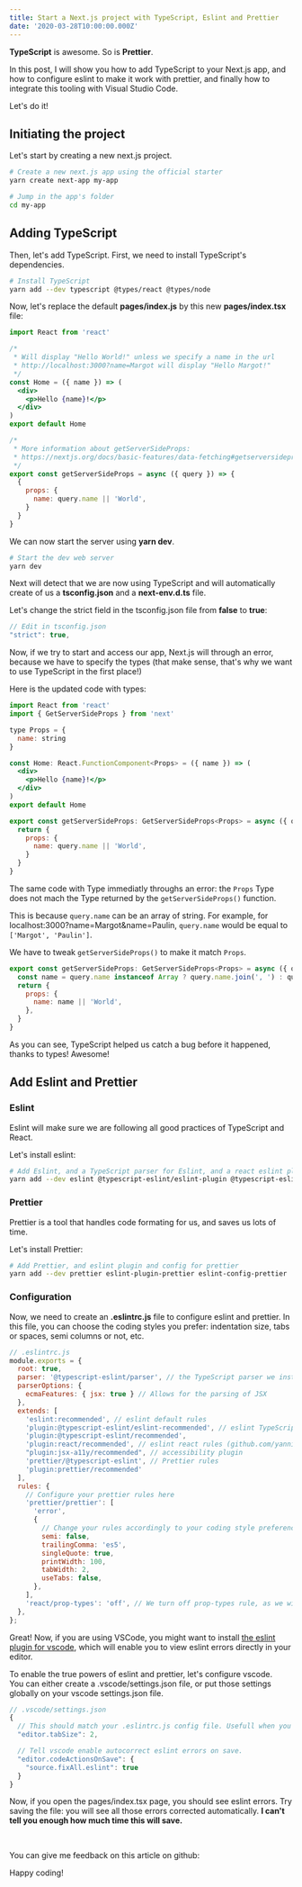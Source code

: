 ```yaml
---
title: Start a Next.js project with TypeScript, Eslint and Prettier
date: '2020-03-28T10:00:00.000Z'
---
```



**TypeScript** is awesome. So is **Prettier**.

In this post, I will show you how to add TypeScript to your Next.js app, and how to configure eslint to make it work with prettier, and finally how to integrate this tooling with Visual Studio Code.

Let's do it!
  
## Initiating the project

Let's start by creating a new next.js project.

```sh
# Create a new next.js app using the official starter
yarn create next-app my-app

# Jump in the app's folder
cd my-app
```

## Adding TypeScript

Then, let's add TypeScript. First, we need to install TypeScript's dependencies.

```sh
# Install TypeScript
yarn add --dev typescript @types/react @types/node
```

Now, let's replace the default **pages/index.js** by this new **pages/index.tsx** file:

```jsx
import React from 'react'

/*
 * Will display "Hello World!" unless we specify a name in the url
 * http://localhost:3000?name=Margot will display "Hello Margot!"
 */ 
const Home = ({ name }) => (
  <div>
    <p>Hello {name}!</p>
  </div>
)
export default Home

/*
 * More information about getServerSideProps:
 * https://nextjs.org/docs/basic-features/data-fetching#getserversideprops-server-side-rendering
 */
export const getServerSideProps = async ({ query }) => {
  {
    props: {
      name: query.name || 'World',
    }
  }
}
```

We can now start the server using **yarn dev**.

```sh
# Start the dev web server
yarn dev
```

Next will detect that we are now using TypeScript and will automatically create of us a **tsconfig.json** and a **next-env.d.ts** file.

Let's change the strict field in the tsconfig.json file from **false** to **true**:

```javascript
// Edit in tsconfig.json
"strict": true,
```

Now, if we try to start and access our app, Next.js will through an error, because we have to specify the types (that make sense, that's why we want to use TypeScript in the first place!)

Here is the updated code with types:

```jsx
import React from 'react'
import { GetServerSideProps } from 'next'

type Props = {
  name: string
}

const Home: React.FunctionComponent<Props> = ({ name }) => (
  <div>
    <p>Hello {name}!</p>
  </div>
)
export default Home

export const getServerSideProps: GetServerSideProps<Props> = async ({ query }) => {
  return {
    props: {
      name: query.name || 'World',
    }
  }
}
```

The same code with Type immediatly throughs an error: the `Props` Type does not mach the Type returned by the `getServerSideProps()` function.

This is because `query.name` can be an array of string. For example, for localhost:3000?name=Margot&name=Paulin, `query.name` would be equal to `['Margot', 'Paulin']`.

We have to tweak `getServerSideProps()` to make it match `Props`.

```jsx
export const getServerSideProps: GetServerSideProps<Props> = async ({ query }) => {
  const name = query.name instanceof Array ? query.name.join(', ') : query.name
  return {
    props: {
      name: name || 'World',
    },
  }
}
```

As you can see, TypeScript helped us catch a bug before it happened, thanks to types! Awesome!

## Add Eslint and Prettier

### Eslint

Eslint will make sure we are following all good practices of TypeScript and React.

Let's install eslint:

```sh
# Add Eslint, and a TypeScript parser for Eslint, and a react eslint plugin
yarn add --dev eslint @typescript-eslint/eslint-plugin @typescript-eslint/parser eslint-plugin-react eslint-plugin-react-hooks eslint-plugin-jsx-a11y
```

### Prettier

Prettier is a tool that handles code formating for us, and saves us lots of time.

Let's install Prettier:

```sh
# Add Prettier, and eslint plugin and config for prettier
yarn add --dev prettier eslint-plugin-prettier eslint-config-prettier
```

### Configuration

Now, we need to create an **.eslintrc.js** file to configure eslint and prettier. In this file, you can choose the coding styles you prefer: indentation size, tabs or spaces, semi columns or not, etc.

```javascript
// .eslintrc.js
module.exports = {
  root: true,
  parser: '@typescript-eslint/parser', // the TypeScript parser we installed earlier
  parserOptions: {
    ecmaFeatures: { jsx: true } // Allows for the parsing of JSX
  },
  extends: [
    'eslint:recommended', // eslint default rules
    'plugin:@typescript-eslint/eslint-recommended', // eslint TypeScript rules (github.com/typescript-eslint/typescript-eslint)
    'plugin:@typescript-eslint/recommended',
    'plugin:react/recommended', // eslint react rules (github.com/yannickcr/eslint-plugin-react)
    "plugin:jsx-a11y/recommended", // accessibility plugin
    'prettier/@typescript-eslint', // Prettier rules
    'plugin:prettier/recommended'
  ],
  rules: {
    // Configure your prettier rules here
    'prettier/prettier': [
      'error',
      {
        // Change your rules accordingly to your coding style preferencies. https://prettier.io/docs/en/options.html
        semi: false,
        trailingComma: 'es5',
        singleQuote: true,
        printWidth: 100,
        tabWidth: 2,
        useTabs: false,
      },
    ],
    'react/prop-types': 'off', // We turn off prop-types rule, as we will use TypeScript's types instead.
  },
};
```

Great! Now, if you are using VSCode, you might want to install [the eslint plugin for vscode](https://marketplace.visualstudio.com/items?itemName=dbaeumer.vscode-eslint), which will enable you to view eslint errors directly in your editor.

To enable the true powers of eslint and prettier, let's configure vscode.  
You can either create a .vscode/settings.json file, or put those settings globally on your vscode settings.json file.

```js
// .vscode/settings.json
{
  // This should match your .eslintrc.js config file. Usefull when you create a new file.
  "editor.tabSize": 2,

  // Tell vscode enable autocorrect eslint errors on save.
  "editor.codeActionsOnSave": {
    "source.fixAll.eslint": true
  }
}
```

Now, if you open the pages/index.tsx page, you should see eslint errors. Try saving the file: you will see all those errors corrected automatically. **I can't tell you enough how much time this will save.**

&nbsp;

You can give me feedback on this article on github: 

Happy coding!
